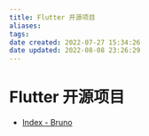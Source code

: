 ```yaml
---
title: Flutter 开源项目
aliases: 
tags: 
date created: 2022-07-27 15:34:26
date updated: 2022-08-08 23:26:29
---
```


# Flutter 开源项目

- [Index - Bruno](https://bruno.ke.com/page/)
